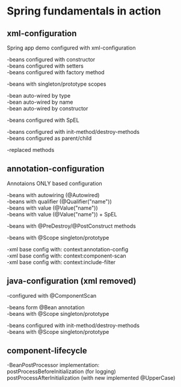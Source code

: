 # Spring fundamentals in action

## xml-configuration  
Spring app demo configured with xml-configuration  

-beans configured with constructor  
-beans configured with setters  
-beans configured with factory method  

-beans with singleton/prototype scopes  

-bean auto-wired by type  
-bean auto-wired by name  
-bean auto-wired by constructor  

-beans configured with SpEL 
 
-beans configured with init-method/destroy-methods  
-beans configured as parent/child  

-replaced methods  

## annotation-configuration   
Annotaions ONLY based configuration  

-beans with autowiring (@Autowired)  
-beans with qualifier (@Qualifier("name"))  
-beans with value (@Value("name"))  
-beans with value (@Value("name")) + SpEL  

-beans with @PreDestroy/@PostConstruct methods

-beans with @Scope singleton/prototype

-xml base config with: context:annotation-config  
-xml base config with: context:component-scan  
-xml base config with: context:include-filter 

## java-configuration (xml removed)
 
-configured with @ComponentScan

-beans form @Bean annotation  
-beans with @Scope singleton/prototype
 
-beans configured with init-method/destroy-methods  
-beans with @Scope singleton/prototype  

## component-lifecycle   

-BeanPostProcessor implementation:  
postProcessBeforeInitialization (for logging)  
postProcessAfterInitialization (with new implemented @UpperCase)  
  